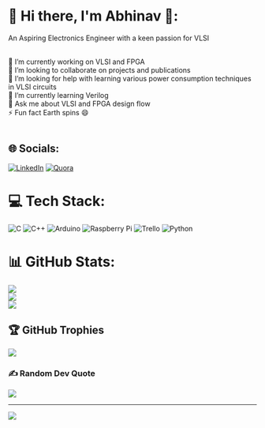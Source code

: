 # 💫 Hi there, I'm Abhinav 👋:
An Aspiring Electronics Engineer with a keen passion for VLSI<br><br>

🔭 I’m currently working on VLSI and FPGA<br>👯 I’m looking to collaborate on projects and publications<br>🤝 I’m looking for help with learning various power consumption techniques in VLSI circuits<br>🌱 I’m currently learning Verilog <br>💬 Ask me about VLSI and FPGA design flow<br>⚡ Fun fact Earth spins 😄<br><br>


## 🌐 Socials:
[![LinkedIn](https://img.shields.io/badge/LinkedIn-%230077B5.svg?logo=linkedin&logoColor=white)](https://linkedin.com/in/AbhinavKarthikeyan) [![Quora](https://img.shields.io/badge/Quora-%23B92B27.svg?logo=Quora&logoColor=white)](https://quora.com/profile/abhinav) 

# 💻 Tech Stack:
![C](https://img.shields.io/badge/c-%2300599C.svg?style=for-the-badge&logo=c&logoColor=white) ![C++](https://img.shields.io/badge/c++-%2300599C.svg?style=for-the-badge&logo=c%2B%2B&logoColor=white) ![Arduino](https://img.shields.io/badge/-Arduino-00979D?style=for-the-badge&logo=Arduino&logoColor=white) ![Raspberry Pi](https://img.shields.io/badge/-RaspberryPi-C51A4A?style=for-the-badge&logo=Raspberry-Pi) ![Trello](https://img.shields.io/badge/Trello-%23026AA7.svg?style=for-the-badge&logo=Trello&logoColor=white) ![Python](https://img.shields.io/badge/python-3670A0?style=for-the-badge&logo=python&logoColor=ffdd54)
# 📊 GitHub Stats:
![](https://github-readme-stats.vercel.app/api?username=Abhinav079&theme=dark&hide_border=false&include_all_commits=false&count_private=false)<br/>
![](https://github-readme-streak-stats.herokuapp.com/?user=Abhinav079&theme=dark&hide_border=false)<br/>
![](https://github-readme-stats.vercel.app/api/top-langs/?username=Abhinav079&theme=dark&hide_border=false&include_all_commits=false&count_private=false&layout=compact)

## 🏆 GitHub Trophies
![](https://github-profile-trophy.vercel.app/?username=Abhinav079&theme=buddhism&no-frame=false&no-bg=true&margin-w=4)

### ✍️ Random Dev Quote
![](https://quotes-github-readme.vercel.app/api?type=horizontal&theme=radical)

---
[![](https://visitcount.itsvg.in/api?id=Abhinav079&icon=0&color=0)](https://visitcount.itsvg.in)

<!-- Proudly created with GPRM ( https://gprm.itsvg.in ) -->

